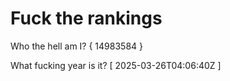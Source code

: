 # Fuck the rankings

Who the hell am I?
{ 14983584 }

What fucking year is it?
[ 2025-03-26T04:06:40Z ]
